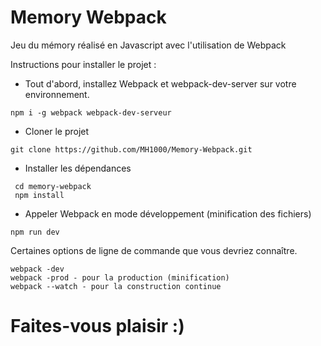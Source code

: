 # Memory Webpack
Jeu du mémory réalisé en Javascript avec l'utilisation de Webpack

Instructions pour installer le projet :

- Tout d'abord, installez Webpack et webpack-dev-server sur votre environnement.
```
npm i -g webpack webpack-dev-serveur
```

- Cloner le projet
```
git clone https://github.com/MH1000/Memory-Webpack.git
```

- Installer les dépendances

```
 cd memory-webpack
 npm install
```

- Appeler Webpack en mode développement (minification des fichiers)

```
npm run dev
```

Certaines options de ligne de commande que vous devriez connaître.
```
webpack -dev
webpack -prod - pour la production (minification)
webpack --watch - pour la construction continue
```

# Faites-vous plaisir :)
